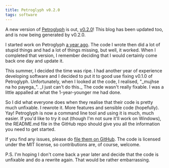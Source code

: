 ```yaml
---
title: Petroglyph v0.2.0
tags: software
---
```

A new version of [Petroglyph](https://github.com/polybuildr/petroglyph) is out, [v0.2.0](https://github.com/polybuildr/petroglyph/releases/v0.2.0)! This blog has been updated too, and is now being generated by v0.2.0.

I started work on Petroglyph [a year ago](http://polybuildr.github.io/blog/bit-nebula-and-petroglyph). The code I wrote then did a lot of stupid things and had a lot of things missing, but well, it worked. When I completed that version, I remember deciding that I would certainly come back one day and update it.

<!--more-->This summer, I decided the time was ripe. I had another year of experience developing software and I decided to put it to good use fixing v0.1.0 of Petroglyph. Unfortunately, when I looked at the code, I realised, "_mujhse na ho payega_". _I just can't do this._ The code wasn't really fixable. I was a little appalled at what the 1-year-younger me had done.

So I did what everyone does when they realise that their code is pretty much unfixable. I rewrote it. More features and sensible code (hopefully). Yay! Petroglyph is now a command line tool and using it is much, much easier. If you'd like to try it out (though I'm not sure it'll work on Windows), the README.md file in the GitHub repo should give you all the information you need to get started.

If you find any issues, please do [file them on GitHub](https://github.com/polybuildr/petroglyph/issues). The code is licensed under the MIT license, so contributions are, of course, welcome.

P.S. I'm hoping I don't come back a year later and decide that the code is unfixable and do a rewrite again. That would be rather embarrassing.
